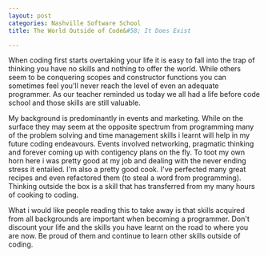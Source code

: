 ```yaml
---
layout: post
categories: Nashville Software School
title: The World Outside of Code&#58; It Does Exist

---
```



When coding first starts overtaking your life it is easy to fall into the trap of thinking you have no skills and nothing to offer the world. While others seem to be conquering scopes and constructor functions you can sometimes feel you'll never reach the level of even an adequate programmer. As our teacher reminded us today we all had a life before code school and those skills are still valuable. 

My background is predominantly in events and marketing. While on the surface they may seem at the opposite spectrum from programming many of the problem solving and time management skills i learnt will help in my future coding endeavours. Events involved networking, pragmatic thinking and forever coming up with contigency plans on the fly. To toot my own horn here i was pretty good at my job and dealing with the never ending stress it entailed. I'm also a pretty good cook. I've perfected many great recipes and even refactored them (to steal a word from programming). Thinking outside the box is a skill that has transferred from my many hours of cooking to coding. 

What i would like people reading this to take away is that skills acquired from all backgrounds are important when becoming a programmer. Don't discount your life and the skills you have learnt on the road to where you are now. Be proud of them and continue to learn other skills outside of coding. 

